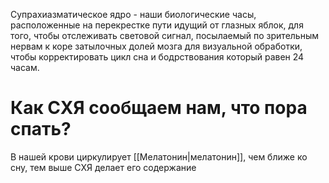 Супрахиазматическое ядро - наши биологические часы, расположенные на перекрестке пути идущий от глазных яблок, для того, чтобы отслеживать световой сигнал, посылаемый по зрительным нервам к коре затылочных долей мозга для визуальной обработки, чтобы корректировать цикл сна и бодрствования который равен 24 часам.

# Как СХЯ сообщаем нам, что пора спать?
В нашей крови циркулирует [[Мелатонин|мелатонин]], чем ближе ко сну, тем выше СХЯ делает его содержание